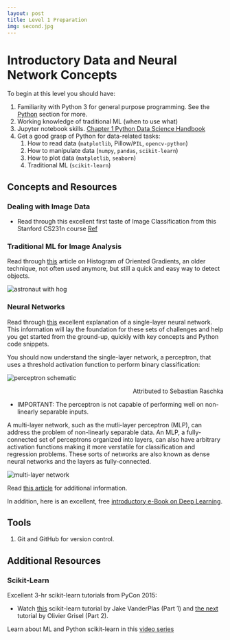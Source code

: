 ```yaml
---
layout: post
title: Level 1 Preparation
img: second.jpg
---
```


# Introductory Data and Neural Network Concepts

To begin at this level you should have:

1. Familiarity with Python 3 for general purpose programming.  See the [Python](/navigating-ml/learning-python) section for more.
2. Working knowledge of traditional ML (when to use what)
2. Jupyter notebook skills. [Chapter 1 Python Data Science Handbook](https://jakevdp.github.io/PythonDataScienceHandbook/)
1. Get a good grasp of Python for data-related tasks:
    1. How to read data (`matplotlib`, Pillow/`PIL`, `opencv-python`)
    2. How to manipulate data (`numpy`, `pandas`, `scikit-learn`) 
    3. How to plot data (`matplotlib`, `seaborn`)
    4. Traditional ML (`scikit-learn`)

## Concepts and Resources

### Dealing with Image Data

- Read through this excellent first taste of Image Classification from this Stanford CS231n course <a href="http://cs231n.github.io/classification/">Ref</a>

### Traditional ML for Image Analysis

Read through <a href="http://scikit-image.org/docs/dev/auto_examples/features_detection/plot_hog.html">this</a> article on Histogram of Oriented Gradients, an older technique, not often used anymore, but still a quick and easy way to detect objects.

![astronaut with hog](http://scikit-image.org/docs/dev/_images/sphx_glr_plot_hog_001.png)

### Neural Networks

Read through <a href="http://sebastianraschka.com/Articles/2015_singlelayer_neurons.html">this</a> excellent explanation of a single-layer neural network.  This information will lay the foundation for these sets of challenges and help you get started from the ground-up, quickly with key concepts and Python code snippets.

You should now understand the single-layer network, a perceptron, that uses a threshold activation function to perform binary classification:

![perceptron schematic](https://raw.githubusercontent.com/rasbt/python-machine-learning-book-2nd-edition/master/code/ch02/images/02_04.png)
<p align="right">Attributed to Sebastian Raschka</p>

* IMPORTANT:  The perceptron is not capable of performing well on non-linearly separable inputs.

A multi-layer network, such as the mutli-layer perceptron (MLP), can address the problem of non-linearly separable data.  An MLP, a fully-connected set of perceptrons organized into layers, can also have arbitrary activation functions making it more verstatile for classification and regression problems.  These sorts of networks are also known as dense neural networks and the layers as fully-connected.

![multi-layer network](https://raw.githubusercontent.com/rasbt/python-machine-learning-book-2nd-edition/master/code/ch12/images/12_02.png)

Read <a href="https://en.wikipedia.org/wiki/Multilayer_perceptron">this article</a> for  additional information.

In addition, here is an excellent, free [introductory e-Book on Deep Learning](http://d2l.ai/index.html).

## Tools

1. Git and GitHub for version control.

## Additional Resources

### Scikit-Learn

Excellent 3-hr scikit-learn tutorials from PyCon 2015:

- Watch [this](https://www.youtube.com/watch?v=L7R4HUQ-eQ0) scikit-learn tutorial by Jake VanderPlas (Part 1) and [the next](https://www.youtube.com/watch?v=oGqGxvqA9-k) tutorial by Olivier Grisel (Part 2).

Learn about ML and Python scikit-learn in this [video series](https://www.youtube.com/playlist?list=PL5-da3qGB5ICeMbQuqbbCOQWcS6OYBr5A)


